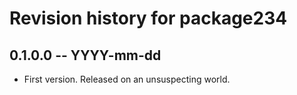 # Revision history for package234

## 0.1.0.0 -- YYYY-mm-dd

* First version. Released on an unsuspecting world.
